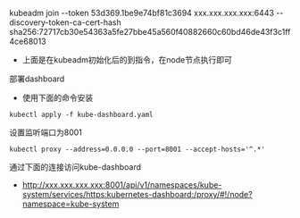 kubeadm join --token 53d369.1be9e74bf81c3694 xxx.xxx.xxx.xxx:6443 --discovery-token-ca-cert-hash sha256:72717cb30e54363a5fe27bbe45a560f40882660c60bd46de43f3c1ff4ce68013

- 上面是在kubeadm初始化后的到指令，在node节点执行即可

部署dashboard
- 使用下面的命令安装
```
kubectl apply -f kube-dashboard.yaml
```

设置监听端口为8001
```
kubectl proxy --address=0.0.0.0 --port=8001 --accept-hosts='^.*'
```

通过下面的连接访问kube-dashboard
- http://xxx.xxx.xxx.xxx:8001/api/v1/namespaces/kube-system/services/https:kubernetes-dashboard:/proxy/#!/node?namespace=kube-system